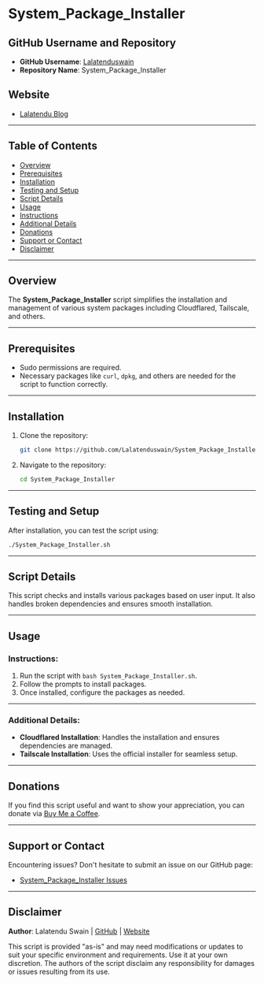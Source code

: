 # **System_Package_Installer**

## GitHub Username and Repository
- **GitHub Username**: [Lalatenduswain](https://github.com/Lalatenduswain/)
- **Repository Name**: System_Package_Installer

## Website
- [Lalatendu Blog](https://blog.lalatendu.info/)

---

## Table of Contents

- [Overview](#overview)
- [Prerequisites](#prerequisites)
- [Installation](#installation)
- [Testing and Setup](#testing-and-setup)
- [Script Details](#script-details)
- [Usage](#usage)
- [Instructions](#instructions)
- [Additional Details](#additional-details)
- [Donations](#donations)
- [Support or Contact](#support-or-contact)
- [Disclaimer](#disclaimer)

---

## Overview
The **System_Package_Installer** script simplifies the installation and management of various system packages including Cloudflared, Tailscale, and others.

---

## Prerequisites
- Sudo permissions are required.
- Necessary packages like `curl`, `dpkg`, and others are needed for the script to function correctly.

---

## Installation
1. Clone the repository:
   ```bash
   git clone https://github.com/Lalatenduswain/System_Package_Installer.git
   ```
2. Navigate to the repository:
   ```bash
   cd System_Package_Installer
   ```

---

## Testing and Setup
After installation, you can test the script using:
```bash
./System_Package_Installer.sh
```

---

## Script Details
This script checks and installs various packages based on user input. It also handles broken dependencies and ensures smooth installation.

---

## Usage

### Instructions:
1. Run the script with `bash System_Package_Installer.sh`.
2. Follow the prompts to install packages.
3. Once installed, configure the packages as needed.

---

### Additional Details:
- **Cloudflared Installation**: Handles the installation and ensures dependencies are managed.
- **Tailscale Installation**: Uses the official installer for seamless setup.

---

## Donations
If you find this script useful and want to show your appreciation, you can donate via [Buy Me a Coffee](https://www.buymeacoffee.com/lalatendu.swain).

---

## Support or Contact
Encountering issues? Don't hesitate to submit an issue on our GitHub page:
- [System_Package_Installer Issues](https://github.com/Lalatenduswain/System_Package_Installer/issues)

---

## Disclaimer
**Author**: Lalatendu Swain | [GitHub](https://github.com/Lalatenduswain/) | [Website](https://blog.lalatendu.info/)

This script is provided "as-is" and may need modifications or updates to suit your specific environment and requirements. Use it at your own discretion. The authors of the script disclaim any responsibility for damages or issues resulting from its use.
